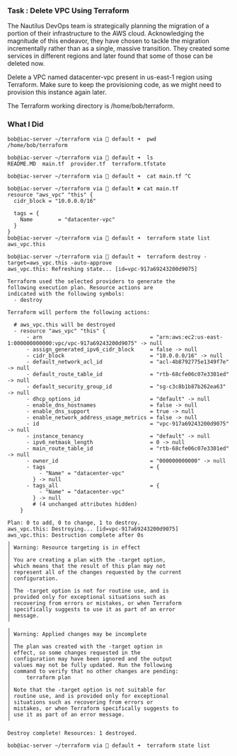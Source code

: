 ### Task : Delete VPC Using Terraform
The Nautilus DevOps team is strategically planning the migration of a portion of their infrastructure to the AWS cloud. Acknowledging the magnitude of this endeavor, they have chosen to tackle the migration incrementally rather than as a single, massive transition. They created some services in different regions and later found that some of those can be deleted now.

Delete a VPC named datacenter-vpc present in us-east-1 region using Terraform. Make sure to keep the provisioning code, as we might need to provision this instance again later.

The Terraform working directory is /home/bob/terraform.

### What I Did
```
bob@iac-server ~/terraform via 💠 default ➜  pwd
/home/bob/terraform

bob@iac-server ~/terraform via 💠 default ➜  ls
README.MD  main.tf  provider.tf  terraform.tfstate

bob@iac-server ~/terraform via 💠 default ➜  cat main.tf ^C

bob@iac-server ~/terraform via 💠 default ✖ cat main.tf 
resource "aws_vpc" "this" {
  cidr_block = "10.0.0.0/16"

  tags = {
    Name        = "datacenter-vpc"
  }
}
bob@iac-server ~/terraform via 💠 default ➜  terraform state list
aws_vpc.this

bob@iac-server ~/terraform via 💠 default ➜  terraform destroy -target=aws_vpc.this -auto-approve
aws_vpc.this: Refreshing state... [id=vpc-917a69243200d9075]

Terraform used the selected providers to generate the
following execution plan. Resource actions are
indicated with the following symbols:
  - destroy

Terraform will perform the following actions:

  # aws_vpc.this will be destroyed
  - resource "aws_vpc" "this" {
      - arn                                  = "arn:aws:ec2:us-east-1:000000000000:vpc/vpc-917a69243200d9075" -> null
      - assign_generated_ipv6_cidr_block     = false -> null
      - cidr_block                           = "10.0.0.0/16" -> null
      - default_network_acl_id               = "acl-4b8792775e1349f7e" -> null
      - default_route_table_id               = "rtb-68cfe06c07e3301ed" -> null
      - default_security_group_id            = "sg-c3c8b1b87b262ea63" -> null
      - dhcp_options_id                      = "default" -> null
      - enable_dns_hostnames                 = false -> null
      - enable_dns_support                   = true -> null
      - enable_network_address_usage_metrics = false -> null
      - id                                   = "vpc-917a69243200d9075" -> null
      - instance_tenancy                     = "default" -> null
      - ipv6_netmask_length                  = 0 -> null
      - main_route_table_id                  = "rtb-68cfe06c07e3301ed" -> null
      - owner_id                             = "000000000000" -> null
      - tags                                 = {
          - "Name" = "datacenter-vpc"
        } -> null
      - tags_all                             = {
          - "Name" = "datacenter-vpc"
        } -> null
        # (4 unchanged attributes hidden)
    }

Plan: 0 to add, 0 to change, 1 to destroy.
aws_vpc.this: Destroying... [id=vpc-917a69243200d9075]
aws_vpc.this: Destruction complete after 0s
╷
│ Warning: Resource targeting is in effect
│ 
│ You are creating a plan with the -target option,
│ which means that the result of this plan may not
│ represent all of the changes requested by the current
│ configuration.
│ 
│ The -target option is not for routine use, and is
│ provided only for exceptional situations such as
│ recovering from errors or mistakes, or when Terraform
│ specifically suggests to use it as part of an error
│ message.
╵
╷
│ Warning: Applied changes may be incomplete
│ 
│ The plan was created with the -target option in
│ effect, so some changes requested in the
│ configuration may have been ignored and the output
│ values may not be fully updated. Run the following
│ command to verify that no other changes are pending:
│     terraform plan
│ 
│ Note that the -target option is not suitable for
│ routine use, and is provided only for exceptional
│ situations such as recovering from errors or
│ mistakes, or when Terraform specifically suggests to
│ use it as part of an error message.
╵

Destroy complete! Resources: 1 destroyed.

bob@iac-server ~/terraform via 💠 default ➜  terraform state list
```

